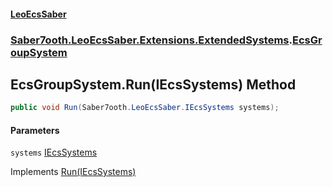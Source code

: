 #### [LeoEcsSaber](index.md 'index')
### [Saber7ooth.LeoEcsSaber.Extensions.ExtendedSystems](Saber7ooth.LeoEcsSaber.Extensions.ExtendedSystems.md 'Saber7ooth.LeoEcsSaber.Extensions.ExtendedSystems').[EcsGroupSystem](EcsGroupSystem.md 'Saber7ooth.LeoEcsSaber.Extensions.ExtendedSystems.EcsGroupSystem')

## EcsGroupSystem.Run(IEcsSystems) Method

```csharp
public void Run(Saber7ooth.LeoEcsSaber.IEcsSystems systems);
```
#### Parameters

<a name='Saber7ooth.LeoEcsSaber.Extensions.ExtendedSystems.EcsGroupSystem.Run(Saber7ooth.LeoEcsSaber.IEcsSystems).systems'></a>

`systems` [IEcsSystems](IEcsSystems.md 'Saber7ooth.LeoEcsSaber.IEcsSystems')

Implements [Run(IEcsSystems)](IEcsRunSystem.Run(IEcsSystems).md 'Saber7ooth.LeoEcsSaber.IEcsRunSystem.Run(Saber7ooth.LeoEcsSaber.IEcsSystems)')
